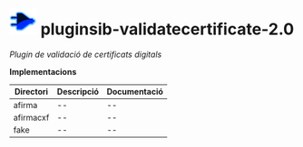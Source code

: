 # ![Logo](https://github.com/GovernIB/maven/raw/binaris/pluginsib/projectinfo_Attachments/icon.jpg) pluginsib-validatecertificate-2.0
*Plugin de validació de certificats digitals*

**Implementacions**

Directori | Descripció | Documentació
------------ | ------------- | -------------
afirma | -- | -- 
afirmacxf | -- | --
fake | -- | --
